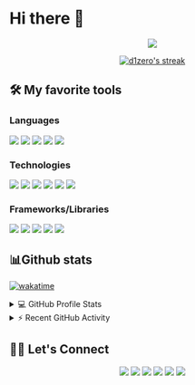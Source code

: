 # Hi there 👋


<p align="center">
  <a href="https://github.com/DenverCoder1/readme-typing-svg"><img src="https://readme-typing-svg.herokuapp.com?color=%23F93B8D&size=22&center=true&lines=Full+Stack+Web+Developer;Mobile+Developer;Always+Learning+New+Things"></a>
</p>

<p align="center">
  <a href="https://github.com/DenverCoder1/github-readme-streak-stats">
    <img title="🔥 Get streak stats for your profile at git.io/streak-stats" alt="d1zero's streak" src="https://github-readme-streak-stats.herokuapp.com/?user=d1zero&theme=radical&hide_border=true&date_format=j%20M%5B%20Y%5D"/>
  </a>
</p>

## 🛠️ My favorite tools
### Languages
<p>
<a href="https://www.python.org/" target="_blank"><img src="https://img.shields.io/badge/Python-%23010409?style=for-the-badge&logo=python&logoColor=3C74A1&labelColor=FEE06A"></a>
<a href="https://golang.org/" target="_blank"><img src="https://img.shields.io/badge/Go-%23010409?style=for-the-badge&logo=go&logoColor=fff&labelColor=00ADD8"></a>
<a href="https://www.javascript.com/" target="_blank"><img src="https://img.shields.io/badge/Javascript-%23010409?style=for-the-badge&logo=javascript&logoColor=010409&labelColor=F7DF1E"></a>
<a href="https://dart.dev/" target="_blank"><img src="https://img.shields.io/badge/Dart-%23010409?style=for-the-badge&logo=dart&logoColor=fff&labelColor=0175C2"></a>
<a href="https://www.postgresql.org/" target="_blank"><img src="https://img.shields.io/badge/SQL-%23010409?style=for-the-badge&logo=postgresql&logoColor=fff&labelColor=4169E1"></a>
</p>


### Technologies
<p>
<a href="https://code.visualstudio.com/" target="_blank"><img src="https://img.shields.io/badge/VSCode-%23010409?style=for-the-badge&logo=visualstudiocode&logoColor=fff&labelColor=007ACC"></a>
<a href="https://www.docker.com/" target="_blank"><img src="https://img.shields.io/badge/Docker-%23010409?style=for-the-badge&logo=docker&logoColor=fff&labelColor=2496ED"></a>
<a href="https://www.postman.com/" target="_blank"><img src="https://img.shields.io/badge/Postman-%23010409?style=for-the-badge&logo=postman&logoColor=fff&labelColor=FF6C37"></a>
<a href="https://www.postgresql.org/" target="_blank"><img src="https://img.shields.io/badge/PostgreSQL-%23010409?style=for-the-badge&logo=postgresql&logoColor=fff&labelColor=4169E1"></a>
<a href="https://firebase.google.com/" target="_blank"><img src="https://img.shields.io/badge/Firebase-%23010409?style=for-the-badge&logo=firebase&logoColor=010409&labelColor=FFCA28"></a>
<a href="https://git-scm.com/" target="_blank"><img src="https://img.shields.io/badge/Git-%23010409?style=for-the-badge&logo=git&logoColor=fff&labelColor=F05032"></a>
</p>


### Frameworks/Libraries
<p>
<a href="https://www.djangoproject.com/" target="_blank"><img src="https://img.shields.io/badge/Django-%23010409?style=for-the-badge&logo=django&logoColor=fff&labelColor=092E20"></a>
<a href="https://ru.reactjs.org/" target="_blank"><img src="https://img.shields.io/badge/React-%23010409?style=for-the-badge&logo=react&logoColor=010409&labelColor=61DAFB"></a>
<a href="https://mui.com/" target="_blank"><img src="https://img.shields.io/badge/Material%20UI-%23010409?style=for-the-badge&logo=materialui&logoColor=fff&labelColor=0081CB"></a>
<a href="https://mobx.js.org/README.html" target="_blank"><img src="https://img.shields.io/badge/Mobx-%23010409?style=for-the-badge&logo=mobx&logoColor=fff&labelColor=FF9955"></a>
<a href="https://flutter.dev/" target="_blank"><img src="https://img.shields.io/badge/Flutter-%23010409?style=for-the-badge&logo=flutter&logoColor=fff&labelColor=02569B"></a>
</p>


## 📊Github stats
[![wakatime](https://wakatime.com/badge/user/752e414d-e1e6-406f-9bad-f9509413810e.svg)](https://wakatime.com/@752e414d-e1e6-406f-9bad-f9509413810e)

<details> 
  <summary>💻 GitHub Profile Stats</summary>
  <br/>
    <a href="https://github.com/anuraghazra/github-readme-stats" target="_blank"><img alt="Yashita's Github Stats" src="https://github-readme-stats.vercel.app/api?username=d1zero&theme=radical&show_icons=true&count_private=true&hide_border=true" height="192px"/></a>
  <a href="https://github.com/anuraghazra/github-readme-stats" target="_blank"><img alt="Yashita's Top Languages" src="https://github-readme-stats.vercel.app/api/top-langs/?username=d1zero&langs_count=8&layout=compact&theme=radical&hide_border=true" height="192px"/></a>
  <br/>
  <b>Note:</b> Top languages is only a metric of the languages my public code consists of and doesn't reflect experience or skill level.
</details>

<!-- https://github.com/ashutosh00710/github-readme-activity-graph -->
<details>
  <summary>⚡ Recent GitHub Activity</summary>
  <br/>
   <a href="https://github.com/ashutosh00710/github-readme-activity-graph" target="_blank"><img alt="d1zero's Activity Graph" src="https://activity-graph.herokuapp.com/graph?username=d1zero&custom_title=d1zero's%20Contribution%20Graph&theme=react-dark&&\\hide_border=true" /></a>
  <br/>
</details>

## 🙋‍♀️ Let's Connect

<p align="center">
    <a href="https://d1zero.ru/"><img src="https://img.icons8.com/nolan/50/domain.png"/></a>
    <a href="https://github.com/d1zero"><img src="https://img.icons8.com/nolan/50/github.png"/></a>
    <a href="https://t.me/d1z3ro"><img src="https://img.icons8.com/nolan/50/telegram-app.png"/></a>
    <a href="https://discord.gg/sm3Dst4UbN"><img src="https://img.icons8.com/nolan/50/discord-logo.png"/></a>
    <a href="mailto:alexsergeev45@gmail.com"><img src="https://img.icons8.com/nolan/50/gmail.png"/></a>
    <a href="https://vk.me/d1zero"><img src="https://img.icons8.com/nolan/50/vk-circled.png"/></a>
</p>

</p>
